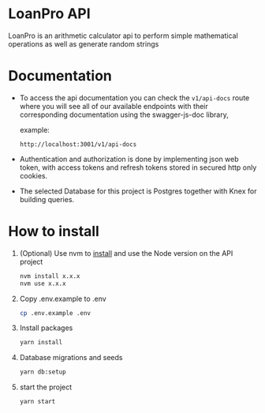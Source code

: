 # LoanPro API

LoanPro is an arithmetic calculator api to perform simple mathematical operations as well as generate random strings

# Documentation

- To access the api documentation you can check the `v1/api-docs` route where you will see all of our available endpoints with their corresponding documentation using the swagger-js-doc library,

    example:

    `http://localhost:3001/v1/api-docs`


- Authentication and authorization is done by implementing json web token, with access tokens and refresh tokens stored in secured http only cookies.

- The selected Database for this project is Postgres together with Knex for building queries.


# How to install

1. (Optional) Use nvm to [install](https://github.com/nvm-sh/nvm#usage) and use the Node version on the API project
    
    ```bash
    nvm install x.x.x
    nvm use x.x.x
    ```
    
2. Copy .env.example to .env
    
    ```bash
    cp .env.example .env
    ```
    
3. Install packages
    
    ```bash
    yarn install
    ```
    
4. Database migrations and seeds
    
    ```bash
    yarn db:setup
    ```

5. start the project
    
    ```bash
    yarn start
    ```